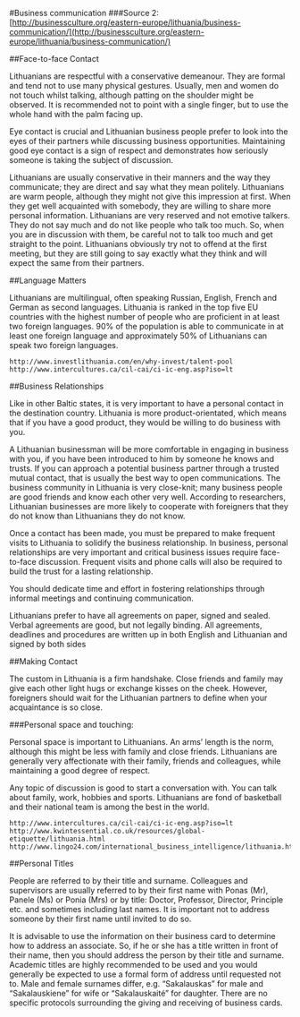 #Business communication
###Source 2: [http://businessculture.org/eastern-europe/lithuania/business-communication/](http://businessculture.org/eastern-europe/lithuania/business-communication/)

##Face-to-face Contact

Lithuanians are respectful with a conservative demeanour. They are formal and tend not to use many physical gestures. Usually, men and women do not touch whilst talking, although patting on the shoulder might be observed. It is recommended not to point with a single finger, but to use the whole hand with the palm facing up.

Eye contact is crucial and Lithuanian business people prefer to look into the eyes of their partners while discussing business opportunities. Maintaining good eye contact is a sign of respect and demonstrates how seriously someone is taking the subject of discussion.

Lithuanians are usually conservative in their manners and the way they communicate; they are direct and say what they mean politely. Lithuanians are warm people, although they might not give this impression at first. When they get well acquainted with somebody, they are willing to share more personal information. Lithuanians are very reserved and not emotive talkers. They do not say much and do not like people who talk too much. So, when you are in discussion with them, be careful not to talk too much and get straight to the point. Lithuanians obviously try not to offend at the first meeting, but they are still going to say exactly what they think and will expect the same from their partners.

##Language Matters

Lithuanians are multilingual, often speaking Russian, English, French and German as second languages. Lithuania is ranked in the top five EU countries with the highest number of people who are proficient in at least two foreign languages. 90% of the population is able to communicate in at least one foreign language and approximately 50% of Lithuanians can speak two foreign languages.

	http://www.investlithuania.com/en/why-invest/talent-pool
	http://www.intercultures.ca/cil-cai/ci-ic-eng.asp?iso=lt

##Business Relationships

Like in other Baltic states, it is very important to have a personal contact in the destination country. Lithuania is more product-orientated, which means that if you have a good product, they would be willing to do business with you.

A Lithuanian businessman will be more comfortable in engaging in business with you, if you have been introduced to him by someone he knows and trusts. If you can approach a potential business partner through a trusted mutual contact, that is usually the best way to open communications. The business community in Lithuania is very close-knit; many business people are good friends and know each other very well. According to researchers, Lithuanian businesses are more likely to cooperate with foreigners that they do not know than Lithuanians they do not know.

Once a contact has been made, you must be prepared to make frequent visits to Lithuania to solidify the business relationship. In business, personal relationships are very important and critical business issues require face-to-face discussion. Frequent visits and phone calls will also be required to build the trust for a lasting relationship.

You should dedicate time and effort in fostering relationships through informal meetings and continuing communication.

Lithuanians prefer to have all agreements on paper, signed and sealed. Verbal agreements are good, but not legally binding. All agreements, deadlines and procedures are written up in both English and Lithuanian and signed by both sides

##Making Contact

The custom in Lithuania is a firm handshake. Close friends and family may give each other light hugs or exchange kisses on the cheek. However, foreigners should wait for the Lithuanian partners to define when your acquaintance is so close.

###Personal space and touching:

Personal space is important to Lithuanians. An arms’ length is the norm, although this might be less with family and close friends. Lithuanians are generally very affectionate with their family, friends and colleagues, while maintaining a good degree of respect.

Any topic of discussion is good to start a conversation with. You can talk about family, work, hobbies and sports. Lithuanians are fond of basketball and their national team is among the best in the world.

	http://www.intercultures.ca/cil-cai/ci-ic-eng.asp?iso=lt
	http://www.kwintessential.co.uk/resources/global-etiquette/lithuania.html
	http://www.lingo24.com/international_business_intelligence/lithuania.html

##Personal Titles

People are referred to by their title and surname. Colleagues and supervisors are usually referred to by their first name with Ponas (Mr), Panele (Ms) or Ponia (Mrs) or by title: Doctor, Professor, Director, Principle etc. and sometimes including last names. It is important not to address someone by their first name until invited to do so.

It is advisable to use the information on their business card to determine how to address an associate. So, if he or she has a title written in front of their name, then you should address the person by their title and surname. Academic titles are highly recommended to be used and you would generally be expected to use a formal form of address until requested not to. Male and female surnames differ, e.g. “Sakalauskas” for male and “Sakalauskiene” for wife or “Sakalauskaité” for daughter. There are no specific protocols surrounding the giving and receiving of business cards.